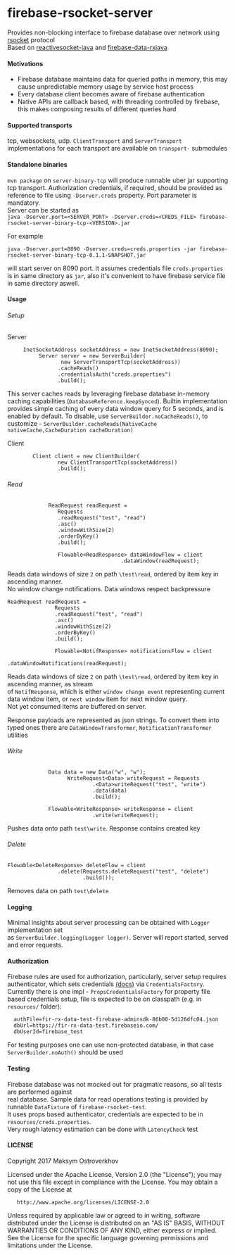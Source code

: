 # firebase-rsocket-server

Provides non-blocking interface to firebase database over network using [rsocket](https://github.com/rsocket/rsocket)  protocol   
Based on [reactivesocket-java](https://github.com/ReactiveSocket/reactivesocket-java) and [firebase-data-rxjava](https://github.com/mostroverkhov/firebase-data-rxjava)    

#### Motivations
* Firebase database maintains data for queried paths in memory, this may cause unpredictable memory usage by service host process
* Every database client becomes aware of firebase authentication
* Native APIs are callback based, with threading controlled by firebase, this makes composing results of different queries hard 

#### Supported transports   
tcp, websockets, udp. `ClientTransport` and `ServerTransport` implementations for each transport are available on `transport-` submodules    

#### Standalone binaries
`mvn package` on `server-binary-tcp` will produce runnable uber jar supporting tcp transport. Authorization credentials, if required, should be provided as reference to file using `-Dserver.creds` property. Port parameter is mandatory.   
Server can be started as    
`java -Dserver.port=<SERVER_PORT> -Dserver.creds=<CREDS_FILE> firebase-rsocket-server-binary-tcp-<VERSION>.jar`    

For example
```
java -Dserver.port=8090 -Dserver.creds=creds.properties -jar firebase-rsocket-server-binary-tcp-0.1.1-SNAPSHOT.jar
```
will start server on 8090 port. It assumes credentials file `creds.properties` is in same directory as `jar`, also it's convenient to have firebase service file in same directory aswell. 

#### Usage
###### Setup
Server
```
     InetSocketAddress socketAddress = new InetSocketAddress(8090);
          Server server = new ServerBuilder(
                 new ServerTransportTcp(socketAddress))
                .cacheReads()
                .credentialsAuth("creds.properties")
                .build();
```

This server caches reads by leveraging firebase database in-memory caching capabilities (`DatabaseReference.keepSynced`).
Builtin implementation provides simple caching of every data window query for
5 seconds, and is enabled by default. To disable, use `ServerBuilder.noCacheReads()`, to customize - 
`ServerBuilder.cacheReads(NativeCache nativeCache,CacheDuration cacheDuration)`

Client
```
        Client client = new ClientBuilder(
                new ClientTransportTcp(socketAddress))
                .build();
```
###### Read
 ```
              ReadRequest readRequest =
                 Requests
                 .readRequest("test", "read")
                 .asc()
                 .windowWithSize(2)
                 .orderByKey()
                 .build();
                 
                 Flowable<ReadResponse> dataWindowFlow = client
                                     .dataWindow(readRequest);
 ```
 Reads data windows of size `2` on path `\test\read`, ordered by item key in ascending manner.  
 No window change notifications.
 Data windows respect backpressure
 
 ```
 ReadRequest readRequest = 
                Requests
                .readRequest("test", "read")
                .asc()
                .windowWithSize(2)
                .orderByKey()
                .build();
                
                Flowable<NotifResponse> notificationsFlow = client
                                      .dataWindowNotifications(readRequest);
 ```
 Reads data windows of size `2` on path `\test\read`, ordered by item key in ascending manner, as stream   
 of `NotifResponse`, which is either `window change event` representing current data window item, or `next window` item for next window query.   
 Not yet consumed items are buffered on server.   
 
 Response payloads are represented as json strings. To convert them into typed ones there are `DataWindowTransformer`, `NotificationTransformer` utilities 
 
###### Write
```
             Data data = new Data("w", "w");
                   WriteRequest<Data> writeRequest = Requests
                           .<Data>writeRequest("test", "write")
                           .data(data)
                           .build();
           
             Flowable<WriteResponse> writeResponse = client
                           .write(writeRequest);
 ```
 Pushes data onto path `test\write`. Response contains created key 
 
 ###### Delete
 ```
 Flowable<DeleteResponse> deleteFlow = client
                 .delete(Requests.deleteRequest("test", "delete")
                         .build());
 ```
 Removes data on path `test\delete`

 #### Logging

Minimal insights about server processing can be obtained with `Logger` implementation set   
as `ServerBuilder.logging(Logger logger)`. Server will report started, served and error requests.   
 
#### Authorization

Firebase rules are used for authorization, particularly, server setup requires authenticator, which
sets credentials [(docs)](https://firebase.google.com/docs/database/admin/start) via `CredentialsFactory`.
 Currently there is one impl - `PropsCredentialsFactory` for property file based credentials setup, file is
 expected to be on classpath (e.g. in `resources/` folder):
 ```
   authFile=fir-rx-data-test-firebase-adminsdk-86b00-5d126dfc04.json
   dbUrl=https://fir-rx-data-test.firebaseio.com/
   dbUserId=firebase_test 
 ```
For testing purposes one can use non-protected database, in that case `ServerBuilder.noAuth()` should be used

#### Testing

Firebase database was not mocked out for pragmatic reasons, so all tests are performed against   
 real database. Sample data for read operations testing is provided by runnable `DataFixture` of `firebase-rsocket-test`.    
 It uses props based authenticator, credentials are expected to be in `resources/creds.properties`.    
 Very rough latency estimation can be done with `LatencyCheck` test
   
#### LICENSE
Copyright 2017 Maksym Ostroverkhov

   Licensed under the Apache License, Version 2.0 (the "License");
   you may not use this file except in compliance with the License.
   You may obtain a copy of the License at

       http://www.apache.org/licenses/LICENSE-2.0

   Unless required by applicable law or agreed to in writing, software
   distributed under the License is distributed on an "AS IS" BASIS,
   WITHOUT WARRANTIES OR CONDITIONS OF ANY KIND, either express or implied.
   See the License for the specific language governing permissions and
   limitations under the License.
